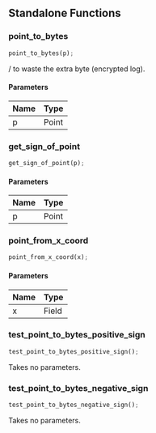 ## Standalone Functions

### point_to_bytes

```rust
point_to_bytes(p);
```

/ to waste the extra byte (encrypted log).

#### Parameters
| Name | Type |
| --- | --- |
| p | Point |

### get_sign_of_point

```rust
get_sign_of_point(p);
```

#### Parameters
| Name | Type |
| --- | --- |
| p | Point |

### point_from_x_coord

```rust
point_from_x_coord(x);
```

#### Parameters
| Name | Type |
| --- | --- |
| x | Field |

### test_point_to_bytes_positive_sign

```rust
test_point_to_bytes_positive_sign();
```

Takes no parameters.

### test_point_to_bytes_negative_sign

```rust
test_point_to_bytes_negative_sign();
```

Takes no parameters.

